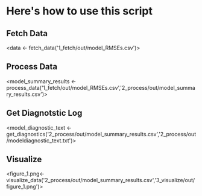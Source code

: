 
# Here's how to use this script

## Fetch Data
<data <- fetch_data('1_fetch/out/model_RMSEs.csv')>

## Process Data
<model_summary_results <- process_data('1_fetch/out/model_RMSEs.csv','2_process/out/model_summary_results.csv')>

## Get Diagnotstic Log
<model_diagnostic_text <- get_diagnostics('2_process/out/model_summary_results.csv','2_process/out/modeldiagnostic_text.txt')>

## Visualize 
<figure_1.png<- visualize_data('2_process/out/model_summary_results.csv','3_visualize/out/figure_1.png')>

  